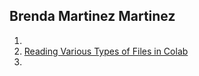 ## Brenda Martinez Martinez

1. 
2. <a href="https://github.com/Brenda-Martinez-Martinez/CIS-3902-Data-Mining/blob/main/Reading_Files_in_Colab_with_Jupyter_Notebook.ipynb">Reading Various Types of Files in Colab</a><br>
3.
